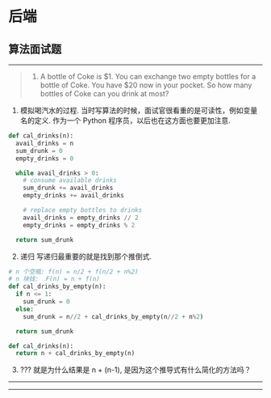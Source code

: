 # 后端

## 算法面试题

-------------------------------------------------------------

> 1. A bottle of Coke is $1. You can exchange two empty bottles for a bottle of Coke. You have $20 now in your pocket. So how many bottles of Coke can you drink at most?

1. 模拟喝汽水的过程.
当时写算法的时候，面试官很看重的是可读性，例如变量名的定义.
作为一个 Python 程序员，以后也在这方面也要更加注意.

```py
def cal_drinks(n):
  avail_drinks = n
  sum_drunk = 0
  empty_drinks = 0

  while avail_drinks > 0:
    # consume available drinks
    sum_drunk += avail_drinks
    empty_drinks += avail_drinks

    # replace empty bottles to drinks
    avail_drinks = empty_drinks // 2
    empty_drinks = empty_drinks % 2

  return sum_drunk
```
2. 递归
写递归最重要的就是找到那个推倒式.
```py
# n 个空瓶: f(n) = n/2 + f(n/2 + n%2)
# n 块钱:  F(n) = n + f(n)
def cal_drinks_by_empty(n):
  if n <= 1:
    sum_drunk = 0
  else:
    sum_drunk = n//2 + cal_drinks_by_empty(n//2 + n%2)

  return sum_drunk

def cal_drinks(n):
  return n + cal_drinks_by_empty(n)
```
3. ???
就是为什么结果是 n + (n-1), 是因为这个推导式有什么简化的方法吗？

-------------------------------------------------------------
-------------------------------------------------------------